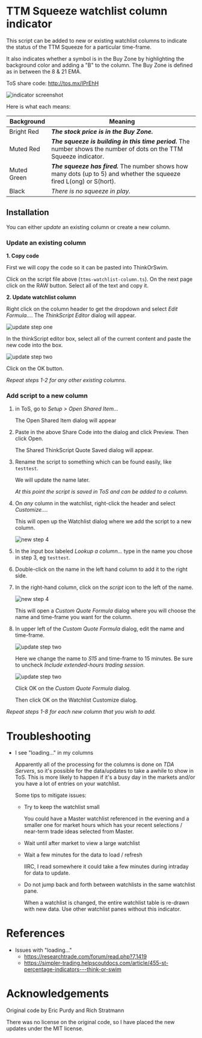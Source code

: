 # TTM Squeeze watchlist column indicator

This script can be added to new or existing watchlist columns to indicate the status of the TTM Squeeze for a particular time-frame.

It also indicates whether a symbol is in the Buy Zone by highlighting the background color and adding a "B" to the column. The Buy Zone is defined as in between the 8 & 21 EMA.


ToS share code: http://tos.mx/IPrEhH

![indicator screenshot](images/watchlist-screenshot.png)

Here is what each means:

Background | Meaning
---|---
Bright Red | **_The stock price is in the Buy Zone._**
Muted Red | **_The squeeze is building in this time period._** The number shows the number of dots on the TTM Squeeze indicator.
Muted Green | **_The squeeze has fired._** The number shows how many dots (up to 5) and whether the squeeze fired L(ong) or S(hort).
Black | _There is no squeeze in play._

## Installation

You can either *update* an existing column or create a new column.

### Update an existing column

**1. Copy code**

First we will copy the code so it can be pasted into ThinkOrSwim.

Click on the script file above (`ttms-watchlist-column.ts`). On the next page click on the RAW button. Select all of the text and copy it.

**2. Update watchlist column**

Right click on the column header to get the dropdown and select *Edit Formula...*. The *ThinkScript Editor* dialog will appear.

![update step one](images/update-01-menu.png)

In the thinkScript editor box, select all of the current content and paste the new code into the box.

![update step two](images/update-02-code-dialog.png)

Click on the OK button.

*Repeat steps 1-2 for any other existing columns.*

### Add script to a new column

1. in ToS, go to *Setup > Open Shared Item...*

    The Open Shared Item dialog will appear

2. Paste in the above Share Code into the dialog and click Preview. Then click Open.

    The Shared ThinkScript Quote Saved dialog will appear.

3. Rename the script to something which can be found easily, like `testtest`.

    We will update the name later.

    *At this point the script is saved in ToS and can be added to a column.*

4. On *any* column in the watchlist, right-click the header and select *Customize...*.

    This will open up the Watchlist dialog where we add the script to a new column.

    ![new step 4](images/new-04-menu.png)


5. In the input box labeled *Lookup a column...* type in the name you chose in step 3, eg `testtest`.

6. Double-click on the name in the left hand column to add it to the right side.

7. In the right-hand column, click on the *script* icon to the left of the name.

    ![new step 4](images/new-07-script-icon.png)

    This will open a *Custom Quote Formula* dialog where you will choose the name and time-frame you want for the column.

8. In upper left of the *Custom Quote Formula* dialog, edit the name and time-frame.

    ![update step two](images/new-08-quote-formula.png)

    Here we change the name to *S15* and time-frame to 15 minutes. Be sure to uncheck *Include extended-hours trading session*.

    ![update step two](images/new-08-quote-formula-2.png)

    Click OK on the *Custom Quote Formula* dialog.

    Then click OK on the Watchlist Customize dialog.

*Repeat steps 1-8 for each new column that you wish to add.*

# Troubleshooting

* I see "loading..." in my columns

    Apparently all of the processing for the columns is done on *TDA Servers*, so it's possible for the data/updates to take a awhile to show in ToS. This is more likely to happen if it's a busy day in the markets and/or you have a lot of entries on your watchlist.

    Some tips to mitigate issues:
    * Try to keep the watchlist small

      You could have a Master watchlist referenced in the evening and a smaller one for market hours which has your recent selections / near-term trade ideas selected from Master.

    * Wait until after market to view a large watchlist

    * Wait a few minutes for the data to load / refresh

      IIRC, I read somewhere it could take a few minutes during intraday for data to update.

    * Do not jump back and forth between watchlists in the same watchlist pane.

        When a watchlist is changed, the entire watchlist table is re-drawn with new data. Use other watchlist panes without this indicator.

# References

* Issues with "loading..."
    * https://researchtrade.com/forum/read.php?7,1419
    * https://simpler-trading.helpscoutdocs.com/article/455-st-percentage-indicators---think-or-swim

# Acknowledgements

Original code by Eric Purdy and Rich Stratmann

There was no license on the original code, so I have placed the new updates under the MIT license.
